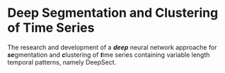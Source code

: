 # Deep Segmentation and Clustering of Time Series

The research and development of a ***deep*** neural network approache for
***se***gmentation and ***c***lustering of ***t***ime series
containing variable length temporal patterns,
namely DeepSect.
